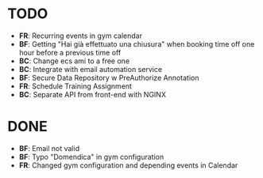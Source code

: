 # TODO
- **FR**: Recurring events in gym calendar
- **BF**: Getting "Hai già effettuato una chiusura" when booking time off one hour before a previous time off
- **BC**: Change ecs ami to a free one
- **BC**: Integrate with email automation service
- **BF**: Secure Data Repository w PreAuthorize Annotation
- **FR**: Schedule Training Assignment
- **BC**: Separate API from front-end with NGINX  

# DONE
- **BF**: Email not valid
- **BF**: Typo "Domendica" in gym configuration
- **FR**: Changed gym configuration and depending events in Calendar
